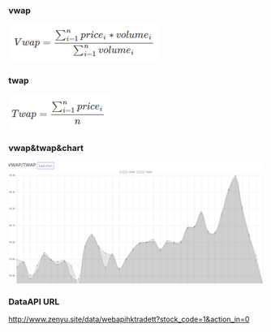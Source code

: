 ### vwap
![image](https://github.com/level2player/vwap-twap/blob/master/img/vwap.png)
### twap
![image](https://github.com/level2player/vwap-twap/blob/master/img/twap.png)
### vwap&twap&chart
![image](https://github.com/level2player/vwap-twap/blob/master/img/chartwap.png)
### DataAPI URL
http://www.zenyu.site/data/webapihktradett?stock_code=1&action_in=0

